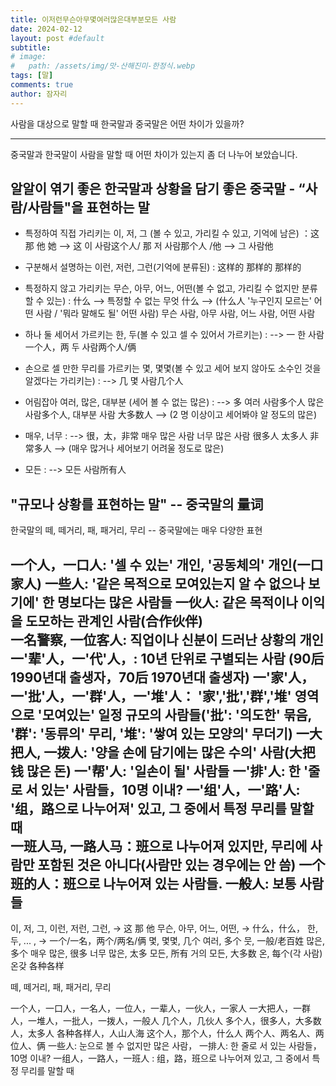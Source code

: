```yaml
---
title: 이저런무슨아무몇여러많은대부분모든 사람
date: 2024-02-12
layout: post #default
subtitle: 
# image:
#   path: /assets/img/맛-산해진미-한정식.webp
tags: [말]
comments: true
author: 잠자리
---
```


사람을 대상으로 말할 때 한국말과 중국말은 어떤 차이가 있을까?

-----------------------------------------
중국말과 한국말이 사람을 말할 때 어떤 차이가 있는지 좀 더 나누어 보았습니다.

## 알알이 엮기 좋은 한국말과 상황을 담기 좋은 중국말 - “사람/사람들"을 표현하는 말

* 특정하여 직접 가리키는 이, 저, 그 (볼 수 있고, 가리킬 수 있고, 기억에 남은)
  ：这 那 他 她 
    --> 这 이 사람这个人/ 那 저 사람那个人 /他 
    --> 그 사람他 

* 구분해서 설명하는 이런, 저런, 그런(기억에 분류된)
  : 这样的 那样的 那样的 

* 특정하지 않고 가리키는 무슨, 아무, 어느, 어떤(볼 수 없고, 가리킬 수 없지만 분류할 수 있는)
  : 什么
    --> 특정할 수 없는 무엇 什么
    --> (什么人 '누구인지 모르는' 어떤 사람 / '뭐라 말해도 될' 어떤 사람)
    무슨 사람, 아무 사람, 어느 사람, 어떤 사람

* 하나 둘 세어서 가르키는 한, 두(볼 수 있고 셀 수 있어서 가르키는)
  :  --> 一 한 사람一个人，两 두 사람两个人/俩

* 손으로 셀 만한 무리를 가르키는 몇, 몇몇(볼 수 있고 세어 보지 않아도 소수인 것을 알겠다는 가리키는)
  :  --> 几 몇 사람几个人 

* 어림잡아 여러, 많은, 대부분 (세어 볼 수 없는 많은)
  :  --> 多 여러 사람多个人 많은 사람多个人, 대부분 사람 大多数人
    --> (2 명 이상이고 세어봐야 알 정도의 많은)

* 매우, 너무 
  :  --> 很，太，非常 매우 많은 사람 너무 많은 사람 很多人 太多人 非常多人
    --> (매우 많거나 세어보기 어려울 정도로 많은)

* 모든 
  :  --> 모든 사람所有人

## "규모나 상황를 표현하는 말" -- 중국말의 量词
한국말의 떼, 떼거리, 패, 패거리, 무리 -- 중국말에는 매우 다양한 표현
 
一个人，一口人: '셀 수 있는' 개인, '공동체의' 개인(一口家人)
一些人: '같은 목적으로 모여있는지 알 수 없으나 보기에' 한 명보다는 많은 사람들
一伙人: 같은 목적이나 이익을 도모하는 관계인 사람(合作伙伴)  
一名警察, 一位客人: 직업이나 신분이 드러난 상황의 개인
一'辈'人，一'代'人，: 10년 단위로 구별되는 사람 (90后 1990년대 출생자，70后 1970년대 출생자)
一'家'人，一'批'人，一'群'人，一'堆'人： '家','批','群','堆' 영역으로 '모여있는' 일정 규모의 사람들('批': '의도한' 묶음, '群': '동류의' 무리, '堆': '쌓여 있는 모양의' 무더기)
一大把人, 一拨人: '양을 손에 담기에는 많은 수의' 사람(大把钱 많은 돈)
一'帮'人: '일손이 될' 사람들
一'排'人: 한 '줄로 서 있는' 사람들，10명 이내?
一'组'人，一'路'人: '组，路으로 나누어져' 있고, 그 중에서  특정 무리를 말할 때  
一班人马, 一路人马：班으로 나누어져 있지만, 무리에 사람만 포함된 것은 아니다(사람만 있는 경우에는 안 씀)
一个班的人：班으로 나누어져 있는 사람들.
一般人: 보통 사람들 
-----------------------------------------

이, 저, 그, 이런, 저런, 그런, &rarr; 这 那 他
무슨, 아무, 어느, 어떤, &rarr; 什么，什么，
한, 두, ... , &rarr; 一个/一名，两个/两名/俩 
몇, 몇몇, 几个
여러, 多个
뭇, 一般/老百姓 
많은, 多个
매우 많은, 很多
너무 많은, 太多
모든, 所有
거의 모든, 大多数 
온, 每个(각 사람)
온갖 各种各样 

떼, 떼거리, 패, 패거리, 무리

一个人，一口人，一名人，一位人，一辈人，一伙人，一家人
一大把人，一群人，一堆人，一批人，一拨人，一般人
几个人，几伙人
多个人，很多人，大多数人，太多人
各种各样人，人山人海
这个人，那个人，什么人
两个人、两名人、两位人、俩
一些人: 눈으로 볼 수 없지만 많은 사람，
一排人: 한 줄로 서 있는 사람들，10명 이내?
一组人，一路人，一班人 : 组，路，班으로 나누어져 있고, 그 중에서  특정 무리를 말할 때 